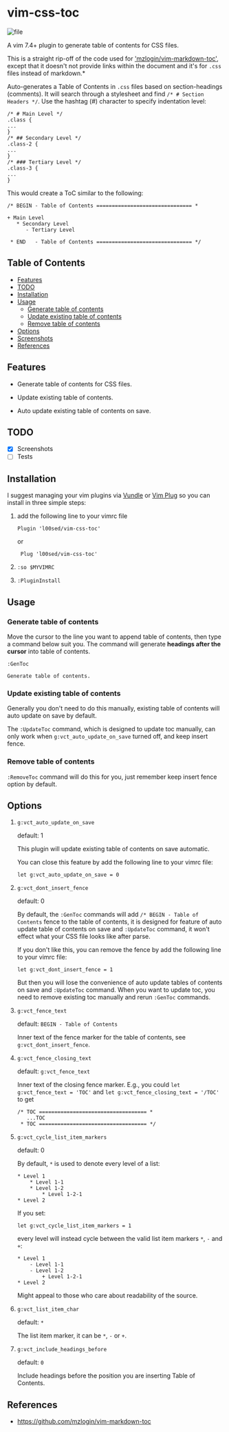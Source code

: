 # vim-css-toc

![file](https://user-images.githubusercontent.com/23065167/146844336-5d0ec754-c7ba-4c54-b152-c40dcb0aa1c3.gif)

A vim 7.4+ plugin to generate table of contents for CSS files.

This is a straight rip-off of the code used for ['mzlogin/vim-markdown-toc']('https://github.com/mzlogin/vim-markdown-toc'), except that it doesn't not provide links within the document and it's for `.css` files instead of markdown.*

Auto-generates a Table of Contents in `.css` files based on section-headings (comments). It will search through a stylesheet and find `/* # Section Headers */`. Use the hashtag (#) character to specify indentation level:

```
/* # Main Level */
.class {
...
}
/* ## Secondary Level */
.class-2 {
...
}
/* ### Tertiary Level */
.class-3 {
...
}
```

This would create a ToC similar to the following:

```
/* BEGIN - Table of Contents =============================== *

+ Main Level
   * Secondary Level
      - Tertiary Level

 * END   - Table of Contents =============================== */
```

## Table of Contents

* [Features](#features)
* [TODO](#todo)
* [Installation](#installation)
* [Usage](#usage)
    * [Generate table of contents](#generate-table-of-contents)
    * [Update existing table of contents](#update-existing-table-of-contents)
    * [Remove table of contents](#remove-table-of-contents)
* [Options](#options)
* [Screenshots](#screenshots)
* [References](#references)

## Features

* Generate table of contents for CSS files.

* Update existing table of contents.

* Auto update existing table of contents on save.

## TODO

- [X] Screenshots
- [ ] Tests

## Installation

I suggest managing your vim plugins via [Vundle](https://github.com/VundleVim/Vundle.vim) or [Vim Plug](https://github.com/junegunn/vim-plug) so you can install in three simple steps:

1. add the following line to your vimrc file

    ```
    Plugin 'l00sed/vim-css-toc'
    ```

    or

   ```
    Plug 'l00sed/vim-css-toc'
   ```

2. `:so $MYVIMRC`

3. `:PluginInstall`

## Usage

### Generate table of contents

Move the cursor to the line you want to append table of contents, then type a command below suit you. The command will generate **headings after the cursor** into table of contents.

`:GenToc`

    Generate table of contents.


### Update existing table of contents

Generally you don't need to do this manually, existing table of contents will auto update on save by default.

The `:UpdateToc` command, which is designed to update toc manually, can only work when `g:vct_auto_update_on_save` turned off, and keep insert fence.

### Remove table of contents

`:RemoveToc` command will do this for you, just remember keep insert fence option by default.

## Options

1. `g:vct_auto_update_on_save`

   default: 1

   This plugin will update existing table of contents on save automatic.

   You can close this feature by add the following line to your vimrc file:

   ```~/.vimrc
   let g:vct_auto_update_on_save = 0
   ```

2. `g:vct_dont_insert_fence`

   default: 0

   By default, the `:GenToc` commands will add `/* BEGIN - Table of Contents` fence to the table of contents, it is designed for feature of auto update table of contents on save and `:UpdateToc` command, it won't effect what your CSS file looks like after parse.

   If you don't like this, you can remove the fence by add the following line to your vimrc file:

   ```~/.vimrc
   let g:vct_dont_insert_fence = 1
   ```

   But then you will lose the convenience of auto update tables of contents on save and `:UpdateToc` command. When you want to update toc, you need to remove existing toc manually and rerun `:GenToc` commands.

3. `g:vct_fence_text`

   default: `BEGIN - Table of Contents`

   Inner text of the fence marker for the table of contents, see `g:vct_dont_insert_fence`.

4. `g:vct_fence_closing_text`

   default: `g:vct_fence_text`

   Inner text of the closing fence marker. E.g., you could `let g:vct_fence_text = 'TOC'` and `let g:vct_fence_closing_text = '/TOC'` to get

   ```
   /* TOC =================================== *
      ...TOC
    * TOC =================================== */
   ```

5. `g:vct_cycle_list_item_markers`

   default: 0

   By default, `*` is used to denote every level of a list:

   ```
   * Level 1
       * Level 1-1
       * Level 1-2
           * Level 1-2-1
   * Level 2
   ```

   If you set:

   ```~/.vimrc
   let g:vct_cycle_list_item_markers = 1
   ```

   every level will instead cycle between the valid list item markers `*`, `-` and `+`:

   ```
   * Level 1
       - Level 1-1
       - Level 1-2
           + Level 1-2-1
   * Level 2
   ```

   Might appeal to those who care about readability of the source.

7. `g:vct_list_item_char`

    default: `*`

    The list item marker, it can be `*`, `-` or `+`.

8. `g:vct_include_headings_before`

    default: `0`

    Include headings before the position you are inserting Table of Contents.

## References

* <https://github.com/mzlogin/vim-markdown-toc>

